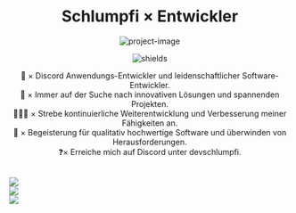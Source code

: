 <h1 align="center" id="title">Schlumpfi × Entwickler</h1>

<p align="center"><img src="https://images-ext-1.discordapp.net/external/Gpkm5PZJ8pmcCB-mx0zfMITXW-Dz_eZiURFq20auyb8/https/cdn.discordapp.com/avatars/1103554104690741310/ba00c430d4096c4302eb473fd8401081.webp" alt="project-image"></p>

<p align="center"><img src="https://img.shields.io/badge/Discord--Anwendungsentwickler-8A2BE2" alt="shields"></p>
<div align="center">
🔭 × Discord Anwendungs-Entwickler und leidenschaftlicher Software-Entwickler.
</div>
<div align="center">
🌱 × Immer auf der Suche nach innovativen Lösungen und spannenden Projekten.
</div>
<div align="center">
👨‍👨‍👧 × Strebe kontinuierliche Weiterentwicklung und Verbesserung meiner Fähigkeiten an.
</div>
<div align="center">
🤔 × Begeisterung für qualitativ hochwertige Software und überwinden von Herausforderungen.
</div>
<div align="center">
❓× Erreiche mich auf Discord unter devschlumpfi.
</div>


<div align="center">
⠀⠀⠀⠀⠀
  ⠀
  ⠀
  
</div>


![](https://github-readme-stats.vercel.app/api?username=devschlumpfi&theme=ayu-mirage&hide_border=false&include_all_commits=false&count_private=false)<br/>
![](https://github-readme-streak-stats.herokuapp.com/?user=devschlumpfi&theme=ayu-mirage&hide_border=false)<br/>
![](https://github-readme-stats.vercel.app/api/top-langs/?username=devschlumpfi&theme=ayu-mirage&hide_border=false&include_all_commits=false&count_private=false&layout=compact)
